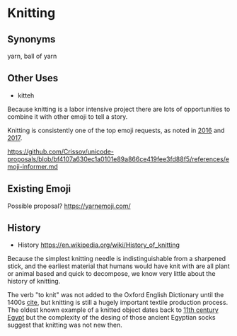 # Knitting

## Synonyms

yarn, ball of yarn 

## Other Uses
+ kitteh


Because knitting is a labor intensive project there are lots of opportunities to combine it with other emoji to tell a story. 


Knitting is consistently one of the top emoji requests, as noted in [2016](http://blog.emojipedia.org/top-emoji-requests-2016/) and [2017](http://blog.emojipedia.org/top-emoji-requests-2017/). 


https://github.com/Crissov/unicode-proposals/blob/bf4107a630ec1a0101e89a866ce419fee3fd88f5/references/emoji-informer.md

## Existing Emoji

Possible proposal? https://yarnemoji.com/

## History



+ History https://en.wikipedia.org/wiki/History_of_knitting


Because the simplest knitting needle is indistinguishable from a sharpened stick, and the earliest material that humans would have knit with are all plant or animal based and quick to decompose, we know very little about the history of knitting.

The verb "to knit" was not added to the Oxford English Dictionary until the 1400s [cite](http://www.knitty.com/ISSUEspring06/FEAThistory101.html), but knitting is still a hugely important textile production process. 
The oldest known example of a knitted object dates back to [11th century Egypt](https://en.wikipedia.org/wiki/History_of_knitting#cite_note-2) but the complexity of the desing of those ancient Egyptian socks suggest that knitting was not new then. 
